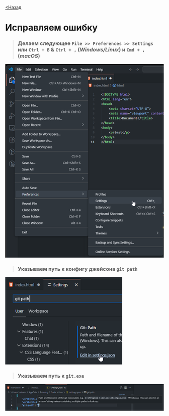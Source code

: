 [<Назад](/readme.md)

# Исправляем ошибку

> ### Делаем следующее `File >> Preferences >> Settings` или `Ctrl + Б` & `Ctrl + ,` (_Windows/Linux_) и `Cmd + ,` (_macOS_)

![](/assets/Не%20работает%20инициализация%20через%20git%20init/settings.png)        

> ### Указываем путь к конфигу джейсона `git path`

![](/assets/Не%20работает%20инициализация%20через%20git%20init/git%20path.png)

> ### Указываем путь к `git.exe`

![](/assets/Не%20работает%20инициализация%20через%20git%20init/указать%20путь%20git%20path.png)